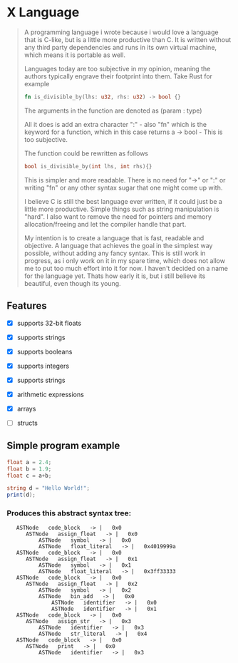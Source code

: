 # X Language

> A programming language i wrote because i would love a language that is C-like, but is a little more productive than C. It is written without any third party dependencies and runs in its own virtual machine, which means it is portable as well. 
>
> Languages today are too subjective in my opinion, meaning the authors typically engrave their footprint into them. 
> Take Rust for example
> ```Rust 
> fn is_divisible_by(lhs: u32, rhs: u32) -> bool {}
> ```
> The arguments in the function are denoted as (param : type)
> 
> All it does is add an extra character ":" - also "fn" which is the keyword for a function, which in this case returns a -> bool - This is too subjective. 
> 
> The function could be rewritten as follows
> ```C
> bool is_divisible_by(int lhs, int rhs){}
> ``` 
> This is simpler and more readable. There is no need for "->" or ":" or writing "fn" or any other syntax sugar that one might come up with.
> 
> I believe C is still the best language ever written, if it could just be a little more productive. Simple things such as string manipulation is "hard". I also want to remove the need for pointers and memory allocation/freeing and let the compiler handle that part.
>
> My intention is to create a language that is fast, readable and objective. A language that achieves the goal in the simplest way possible, without adding any fancy syntax.
> This is still work in progress, as i only work on it in my spare time, which does not allow me to put too much effort into it for now. I haven't decided on a name for the language yet. Thats how early it is, but i still believe its beautiful, even though its young. 

## Features 
- [X] supports 32-bit floats
- [X] supports strings 
- [X] supports booleans
- [X] supports integers 
- [X] supports strings 
- [X] arithmetic expressions
- [X] arrays 
- [ ] structs


## Simple program example
```C#
float a = 2.4; 
float b = 1.9;
float c = a+b;

string d = "Hello World!";
print(d);
```
### Produces this abstract syntax tree: 
```
   ASTNode   code_block   -> |   0x0  
      ASTNode   assign_float   -> |   0x0  
          ASTNode   symbol   -> |   0x0  
          ASTNode   float_literal   -> |   0x4019999a  
   ASTNode   code_block   -> |   0x0  
      ASTNode   assign_float   -> |   0x1  
          ASTNode   symbol   -> |   0x1  
          ASTNode   float_literal   -> |   0x3ff33333  
   ASTNode   code_block   -> |   0x0  
      ASTNode   assign_float   -> |   0x2  
          ASTNode   symbol   -> |   0x2  
          ASTNode   bin_add   -> |   0x0  
              ASTNode   identifier   -> |   0x0  
              ASTNode   identifier   -> |   0x1  
   ASTNode   code_block   -> |   0x0  
      ASTNode   assign_str   -> |   0x3  
          ASTNode   identifier   -> |   0x3  
          ASTNode   str_literal   -> |   0x4  
   ASTNode   code_block   -> |   0x0  
      ASTNode   print   -> |   0x0  
          ASTNode   identifier   -> |   0x3  
```
